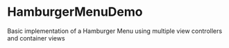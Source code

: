 # HamburgerMenuDemo
Basic implementation of a Hamburger Menu using multiple view controllers and container views
